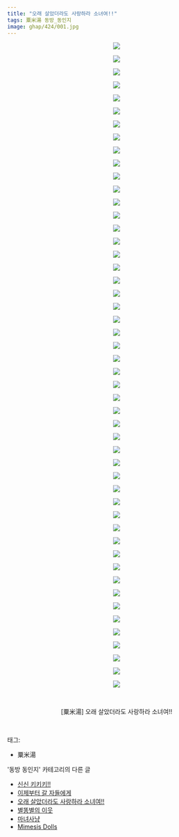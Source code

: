 ```yaml
---
title: "오래 살았더라도 사랑하라 소녀여!!"
tags: 粟米湯 동방_동인지
image: ghap/424/001.jpg
---
```

<div class="article">
<p style="text-align: center; clear: none; float: none;"><img src="{{ site.nasurl }}/ghap/424/001.jpg"/></p>
<p style="text-align: center; clear: none; float: none;"><img src="{{ site.nasurl }}/ghap/424/002.jpg"/></p>
<p style="text-align: center; clear: none; float: none;"><img src="{{ site.nasurl }}/ghap/424/003.jpg"/></p>
<p style="text-align: center; clear: none; float: none;"><img src="{{ site.nasurl }}/ghap/424/004.jpg"/></p>
<p style="text-align: center; clear: none; float: none;"><img src="{{ site.nasurl }}/ghap/424/005.jpg"/></p>
<p style="text-align: center; clear: none; float: none;"><img src="{{ site.nasurl }}/ghap/424/006.jpg"/></p>
<p style="text-align: center; clear: none; float: none;"><img src="{{ site.nasurl }}/ghap/424/007.jpg"/></p>
<p style="text-align: center; clear: none; float: none;"><img src="{{ site.nasurl }}/ghap/424/008.jpg"/></p>
<p style="text-align: center; clear: none; float: none;"><img src="{{ site.nasurl }}/ghap/424/009.jpg"/></p>
<p style="text-align: center; clear: none; float: none;"><img src="{{ site.nasurl }}/ghap/424/010.jpg"/></p>
<p style="text-align: center; clear: none; float: none;"><img src="{{ site.nasurl }}/ghap/424/011.jpg"/></p>
<p style="text-align: center; clear: none; float: none;"><img src="{{ site.nasurl }}/ghap/424/012.jpg"/></p>
<p style="text-align: center; clear: none; float: none;"><img src="{{ site.nasurl }}/ghap/424/013.jpg"/></p>
<p style="text-align: center; clear: none; float: none;"><img src="{{ site.nasurl }}/ghap/424/014.jpg"/></p>
<p style="text-align: center; clear: none; float: none;"><img src="{{ site.nasurl }}/ghap/424/015.jpg"/></p>
<p style="text-align: center; clear: none; float: none;"><img src="{{ site.nasurl }}/ghap/424/016.jpg"/></p>
<p style="text-align: center; clear: none; float: none;"><img src="{{ site.nasurl }}/ghap/424/017.jpg"/></p>
<p style="text-align: center; clear: none; float: none;"><img src="{{ site.nasurl }}/ghap/424/018.jpg"/></p>
<p style="text-align: center; clear: none; float: none;"><img src="{{ site.nasurl }}/ghap/424/019.jpg"/></p>
<p style="text-align: center; clear: none; float: none;"><img src="{{ site.nasurl }}/ghap/424/020.jpg"/></p>
<p style="text-align: center; clear: none; float: none;"><img src="{{ site.nasurl }}/ghap/424/021.jpg"/></p>
<p style="text-align: center; clear: none; float: none;"><img src="{{ site.nasurl }}/ghap/424/022.jpg"/></p>
<p style="text-align: center; clear: none; float: none;"><img src="{{ site.nasurl }}/ghap/424/023.jpg"/></p>
<p style="text-align: center; clear: none; float: none;"><img src="{{ site.nasurl }}/ghap/424/024.jpg"/></p>
<p style="text-align: center; clear: none; float: none;"><img src="{{ site.nasurl }}/ghap/424/025.jpg"/></p>
<p style="text-align: center; clear: none; float: none;"><img src="{{ site.nasurl }}/ghap/424/026.jpg"/></p>
<p style="text-align: center; clear: none; float: none;"><img src="{{ site.nasurl }}/ghap/424/027.jpg"/></p>
<p style="text-align: center; clear: none; float: none;"><img src="{{ site.nasurl }}/ghap/424/028.jpg"/></p>
<p style="text-align: center; clear: none; float: none;"><img src="{{ site.nasurl }}/ghap/424/029.jpg"/></p>
<p style="text-align: center; clear: none; float: none;"><img src="{{ site.nasurl }}/ghap/424/030.jpg"/></p>
<p style="text-align: center; clear: none; float: none;"><img src="{{ site.nasurl }}/ghap/424/031.jpg"/></p>
<p style="text-align: center; clear: none; float: none;"><img src="{{ site.nasurl }}/ghap/424/032.jpg"/></p>
<p style="text-align: center; clear: none; float: none;"><img src="{{ site.nasurl }}/ghap/424/033.jpg"/></p>
<p style="text-align: center; clear: none; float: none;"><img src="{{ site.nasurl }}/ghap/424/034.jpg"/></p>
<p style="text-align: center; clear: none; float: none;"><img src="{{ site.nasurl }}/ghap/424/035.jpg"/></p>
<p style="text-align: center; clear: none; float: none;"><img src="{{ site.nasurl }}/ghap/424/036.jpg"/></p>
<p style="text-align: center; clear: none; float: none;"><img src="{{ site.nasurl }}/ghap/424/037.jpg"/></p>
<p style="text-align: center; clear: none; float: none;"><img src="{{ site.nasurl }}/ghap/424/038.jpg"/></p>
<p style="text-align: center; clear: none; float: none;"><img src="{{ site.nasurl }}/ghap/424/039.jpg"/></p>
<p style="text-align: center; clear: none; float: none;"><img src="{{ site.nasurl }}/ghap/424/040.jpg"/></p>
<p style="text-align: center; clear: none; float: none;"><img src="{{ site.nasurl }}/ghap/424/041.jpg"/></p>
<p style="text-align: center; clear: none; float: none;"><img src="{{ site.nasurl }}/ghap/424/042.jpg"/></p>
<p style="text-align: center; clear: none; float: none;"><img src="{{ site.nasurl }}/ghap/424/043.jpg"/></p>
<p style="text-align: center; clear: none; float: none;"><img src="{{ site.nasurl }}/ghap/424/044.jpg"/></p>
<p style="text-align: center; clear: none; float: none;"><img src="{{ site.nasurl }}/ghap/424/045.jpg"/></p>
<p style="text-align: center; clear: none; float: none;"><img src="{{ site.nasurl }}/ghap/424/046.jpg"/></p>
<p style="text-align: center; clear: none; float: none;"><img src="{{ site.nasurl }}/ghap/424/047.jpg"/></p>
<p style="text-align: center; clear: none; float: none;"><img src="{{ site.nasurl }}/ghap/424/048.jpg"/></p>
<p style="text-align: center; clear: none; float: none;"><img src="{{ site.nasurl }}/ghap/424/049.jpg"/></p>
<p style="text-align: center; clear: none; float: none;"><img src="{{ site.nasurl }}/ghap/424/050.jpg"/></p>
<p style="text-align: center; clear: none; float: none;"><br/></p>
<p style="text-align: center; clear: none; float: none;">[粟米湯] 오래 살았더라도 사랑하라 소녀여!!</p>
<p><br/></p>
</div><div class="tagTrail">
<p>태그: </p>
<ul>
<li>粟米湯</li>
</ul>
</div><div class="another">
<p>'동방 동인지' 카테고리의 다른 글</p>
<ul>
<li><a href="/2016-06-21-ghap_426">신신 키키키!!</a></li>
<li><a href="/2016-06-21-ghap_425">이제부터 갈 자들에게</a></li>
<li><a href="/2016-06-21-ghap_424">오래 살았더라도 사랑하라 소녀여!!</a></li>
<li><a href="/2016-06-21-ghap_423">별똥별의 이웃</a></li>
<li><a href="/2016-06-21-ghap_422">마녀사냥</a></li>
<li><a href="/2016-06-21-ghap_421">Mimesis Dolls</a></li>
</ul>
</div><div class="cb_module cb_fluid">
<div class="cb_wrt cb_profile">
</div><!-- commentList close -->
</div>